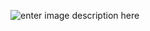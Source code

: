 
![enter image description here](https://i1.wp.com/atlassianblog.wpengine.com/wp-content/uploads/2021/10/image-20211001-175838.png?w=2240&ssl=1)


<!--stackedit_data:
eyJoaXN0b3J5IjpbLTE1MTM2NzIyMDNdfQ==
-->